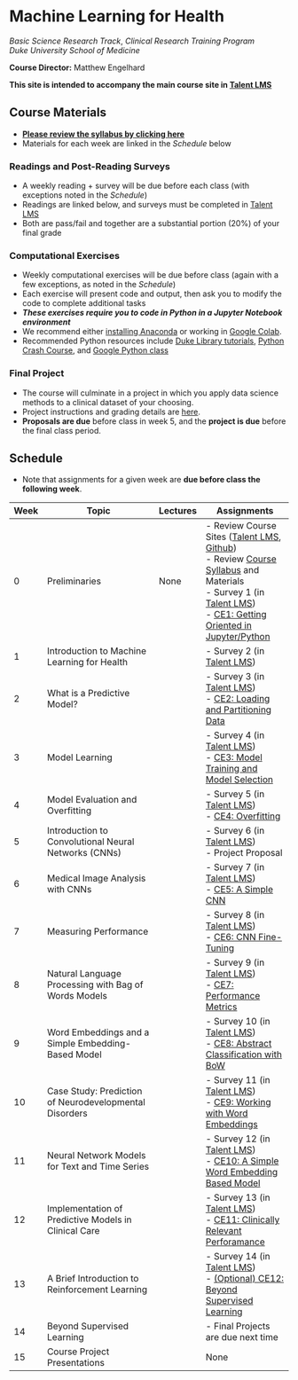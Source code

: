 # Machine Learning for Health
*Basic Science Research Track*, 
*Clinical Research Training Program*  
*Duke University School of Medicine*  

**Course Director:** Matthew Engelhard

**This site is intended to accompany the main course site in [Talent LMS](https://bsrt-dukebiostat.talentlms.com/)**

## Course Materials

- **[Please review the syllabus by clicking here](https://github.com/mengelhard/bsrt_ml4h/blob/master/syllabus.md)**
- Materials for each week are linked in the *Schedule* below

### Readings and Post-Reading Surveys
- A weekly reading + survey will be due before each class (with exceptions noted in the *Schedule*)
- Readings are linked below, and surveys must be completed in [Talent LMS](https://bsrt-dukebiostat.talentlms.com/)
- Both are pass/fail and together are a substantial portion (20%) of your final grade

### Computational Exercises
- Weekly computational exercises will be due before class (again with a few exceptions, as noted in the *Schedule*)
- Each exercise will present code and output, then ask you to modify the code to complete additional tasks
- ***These exercises require you to code in Python in a Jupyter Notebook environment***
- We recommend either [installing Anaconda](https://www.anaconda.com/products/individual#Downloads) or working in [Google Colab](colab.research.google.com).
- Recommended Python resources include [Duke Library tutorials](https://library.duke.edu/data/tutorials), [Python Crash Course](https://www.amazon.com/Python-Crash-Course-Eric-Matthes-ebook/dp/B07J4521M3/ref=sr_1_1_sspa?dchild=1&keywords=Python+book&qid=1618331896&sr=8-1-spons&psc=1&spLa=ZW5jcnlwdGVkUXVhbGlmaWVyPUEzSVNYTDhDUExZQktDJmVuY3J5cHRlZElkPUEwODgwNjQwM0RNT0U2Nk9XTDdDQiZlbmNyeXB0ZWRBZElkPUEwOTg4NjEyODc5U0ZROVNEQkZEJndpZGdldE5hbWU9c3BfYXRmJmFjdGlvbj1jbGlja1JlZGlyZWN0JmRvTm90TG9nQ2xpY2s9dHJ1ZQ==), and [Google Python class](https://developers.google.com/edu/python/)

### Final Project
- The course will culminate in a project in which you apply data science methods to a clinical dataset of your choosing.
- Project instructions and grading details are [here](https://github.com/mengelhard/bsrt_ml4h/blob/master/final_project.md).
- **Proposals are due** before class in week 5, and the **project is due** before the final class period.

## Schedule

- Note that assignments for a given week are **due before class the following week**.

Week | Topic | Lectures | Assignments
--- | --- | --- | ---
0 | Preliminaries | None | - Review Course Sites ([Talent LMS](https://bsrt-dukebiostat.talentlms.com/), [Github](https://github.com/mengelhard/bsrt_ml4h))<br>- Review [Course Syllabus](https://github.com/mengelhard/bsrt_ml4h/blob/master/syllabus.md) and Materials<br>- Survey 1 (in [Talent LMS](https://bsrt-dukebiostat.talentlms.com/))<br>- [CE1: Getting Oriented in Jupyter/Python](https://github.com/mengelhard/bsrt_ml4h/blob/master/notebooks/ce1.ipynb)
1 | Introduction to Machine Learning for Health | | - Survey 2 (in [Talent LMS](https://bsrt-dukebiostat.talentlms.com/))
2 | What is a Predictive Model? | | - Survey 3 (in [Talent LMS](https://bsrt-dukebiostat.talentlms.com/))<br>- [CE2: Loading and Partitioning Data](https://github.com/mengelhard/bsrt_ml4h/blob/master/notebooks/ce2.ipynb)
3 | Model Learning | | - Survey 4 (in [Talent LMS](https://bsrt-dukebiostat.talentlms.com/))<br>- [CE3: Model Training and Model Selection](https://github.com/mengelhard/bsrt_ml4h/blob/master/notebooks/ce3.ipynb)
4 | Model Evaluation and Overfitting | | - Survey 5 (in [Talent LMS](https://bsrt-dukebiostat.talentlms.com/))<br>- [CE4: Overfitting](https://github.com/mengelhard/bsrt_ml4h/blob/master/notebooks/ce4.ipynb)
5 | Introduction to Convolutional Neural Networks (CNNs) | | - Survey 6 (in [Talent LMS](https://bsrt-dukebiostat.talentlms.com/))<br>- Project Proposal
6 | Medical Image Analysis with CNNs | | - Survey 7 (in [Talent LMS](https://bsrt-dukebiostat.talentlms.com/))<br>- [CE5: A Simple CNN](https://github.com/mengelhard/bsrt_ml4h/blob/master/notebooks/ce5.ipynb)
7 | Measuring Performance | | - Survey 8 (in [Talent LMS](https://bsrt-dukebiostat.talentlms.com/))<br>- [CE6: CNN Fine-Tuning](https://github.com/mengelhard/bsrt_ml4h/blob/master/notebooks/ce6.ipynb)
8 | Natural Language Processing with Bag of Words Models | | - Survey 9 (in [Talent LMS](https://bsrt-dukebiostat.talentlms.com/))<br>- [CE7: Performance Metrics](https://github.com/mengelhard/bsrt_ml4h/blob/master/notebooks/ce7.ipynb)
9 | Word Embeddings and a Simple Embedding-Based Model | | - Survey 10 (in [Talent LMS](https://bsrt-dukebiostat.talentlms.com/))<br>- [CE8: Abstract Classification with BoW](https://github.com/mengelhard/bsrt_ml4h/blob/master/notebooks/ce8.ipynb)
10 | Case Study: Prediction of Neurodevelopmental Disorders | | - Survey 11 (in [Talent LMS](https://bsrt-dukebiostat.talentlms.com/))<br>- [CE9: Working with Word Embeddings](https://github.com/mengelhard/bsrt_ml4h/blob/master/notebooks/ce9.ipynb)
11 | Neural Network Models for Text and Time Series | | - Survey 12 (in [Talent LMS](https://bsrt-dukebiostat.talentlms.com/))<br>- [CE10: A Simple Word Embedding Based Model](https://github.com/mengelhard/bsrt_ml4h/blob/master/notebooks/ce10.ipynb)
12 | Implementation of Predictive Models in Clinical Care | | - Survey 13 (in [Talent LMS](https://bsrt-dukebiostat.talentlms.com/))<br>- [CE11: Clinically Relevant Perforamance](https://github.com/mengelhard/bsrt_ml4h/blob/master/notebooks/ce11.ipynb)
13 | A Brief Introduction to Reinforcement Learning | | - Survey 14 (in [Talent LMS](https://bsrt-dukebiostat.talentlms.com/))<br>- [(Optional) CE12: Beyond Supervised Learning](https://github.com/mengelhard/bsrt_ml4h/blob/master/notebooks/ce12.ipynb)
14 | Beyond Supervised Learning | | - Final Projects are due next time
15 | Course Project Presentations | | None
